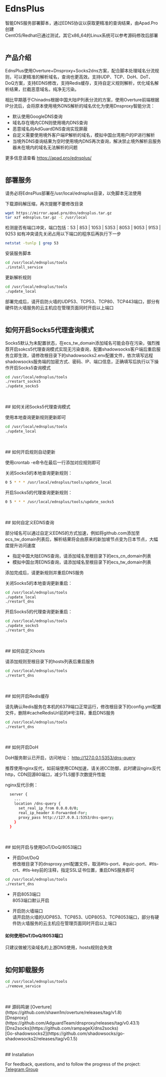 # EdnsPlus

智能DNS服务部署脚本，通过EDNS协议以获取更精准的查询结果，由Apad.Pro创建<br />
CentOS/Redhat已通过测试，其它x86_64的Linux系统可以参考源码修改后部署
<br />
<br />
## 产品介绍

EdnsPlus使用Overture+Dnsproxy+Socks2dns方案，配合脚本处理域名分流规则，可以更精准的解析域名，查询也更高效。支持UDP、TCP、DoH、DoT、DoQ方案，支持EDNS修改，支持Redis缓存，支持自定义规则解析，优化域名解析结果，拦截恶意域名，纯净无污染。

相比早期基于Chinadns根据中国大陆IP列表分流的方案，使用Overture前端根据IP分流后，会将原本使用境外DNS解析的域名优化为使用Dnsproxy智能分流：

- 默认使用GoogleDNS查询
- 域名存在境内CDN则使用境内DNS查询
- 恶意域名向AdGuardDNS查询实现屏蔽
- 自定义需要使用境外客户端IP解析的域名，模拟中国台湾用户的IP进行解析
- 当境外DNS查询结果为空时使用境内DNS再次查询，解决禁止境外解析且服务器未在境内的域名无法解析的问题

更多信息请查看 https://apad.pro/ednsplus/
<br />
<br />
## 部署服务

请务必将EdnsPlus部署在/usr/local/ednsplus目录，以免脚本无法使用

下载源码解压缩，再次提醒不要修改目录
```bash
wget https://mirror.apad.pro/dns/ednsplus.tar.gz
tar xzf ednsplus.tar.gz -C /usr/local
```

检测是否有端口冲突，端口包括：53 | 853 | 1053 | 5353 | 8053 | 9053 | 9153 | 9253
如有冲突请先关闭占用以下端口的程序后再执行下一步
```bash
netstat -tunlp | grep 53
```

安装服务脚本
```bash
cd /usr/local/ednsplus/tools
./install_service
```

更新解析规则
```bash
cd /usr/local/ednsplus/tools
./update_local
```

部署完成后，请开启防火墙的UDP53、TCP53、TCP80、TCP443端口，部分有硬件防火墙服务的云主机应在管理页面同时开启以上端口
<br />
<br />
## 如何开启Socks5代理查询模式

Socks5默认为未配置状态，在ecs_tw_domain添加域名可能会存在污染，强烈推荐开启sokcs5代理查询模式实现无污染查询，配置shadowsocks客户端后重启服务立即生效，请修改根目录下的shadowsocks2.env配置文件，依次填写远程shadowsocks服务端的加密方式、密码、IP、端口信息，正确填写后执行以下操作开启Socks5查询模式
```bash
cd /usr/local/ednsplus/tools
./restart_socks5
./update_socks5
```
<br />
<br />
## 如何关闭Socks5代理查询模式

使用本地查询更新规则更新即可
```bash
cd /usr/local/ednsplus/tools
./update_local
```
<br />
<br />
## 如何开启规则自动更新

使用crontab -e命令在最后一行添加对应规则即可

关闭Socks5的本地查询更新规则：
```bash
0 5 * * * /usr/local/ednsplus/tools/update_local
```

开启Socks5的代理查询更新规则：
```bash
0 5 * * * /usr/local/ednsplus/tools/update_socks5
```
<br />
<br />
## 如何自定义EDNS查询

部分域名可以通过自定义EDNS的方式加速，例如将github.com添加至ecs_tw_domain列表后，解析结果将会由原来的新加坡节点变为日本节点，大幅度提升访问速度
- 指定中国大陆EDNS查询，请添加域名至根目录下的ecs_cn_domain列表
- 模拟中国台湾EDNS查询，请添加域名至根目录下的ecs_tw_domain列表

添加完成后，请更新规则并重启DNS服务

关闭Socks5的本地查询更新重启：
```bash
cd /usr/local/ednsplus/tools
./update_local
./restart_dns
```

开启Socks5的代理查询更新重启：
```bash
cd /usr/local/ednsplus/tools
./update_socks5
./restart_dns
```
<br />
<br />
## 如何自定义hosts

请添加规则至根目录下的hosts列表后重启服务
```bash
cd /usr/local/ednsplus/tools
./restart_dns
```
<br />
<br />
## 如何开启Redis缓存

请先确认Redis服务在本机的6379端口正常运行，修改根目录下的config.yml配置文件，删除#cacheRedisUrl前的#号注释，重启DNS服务
```bash
cd /usr/local/ednsplus/tools
./restart_dns
```
<br />
<br />
## 如何开启DoH

DoH服务默认已开启，访问地址：
http://127.0.0.1:5353/dns-query

推荐使用nginx反代，如前端使用CDN加速，请关闭CC防御，此时建议nginx反代http，CDN回源80端口，减少TLS握手次数提升性能

nginx反代示例：
```bash
  server {
    ...
    location /dns-query {
	  set_real_ip_from 0.0.0.0/0;
      real_ip_header X-Forwarded-For;
      proxy_pass http://127.0.0.1:5353/dns-query;
    }
  }
```
<br />
<br />
## 如何开启与使用DoT/DoQ/8053端口

- 开启Dot/DoQ<br />
修改根目录下的dnsproxy.yml配置文件，取消#tls-port、#quic-port、#tls-crt、#tls-key前的注释，指定SSL证书位置，重启DNS服务即可
```bash
cd /usr/local/ednsplus/tools
./restart_dns
```

- 开启8053端口<br />
8053端口默认开启

- 开启防火墙端口<br />
请开启防火墙的UDP853、TCP853、UDP8053、TCP8053端口，部分有硬件防火墙服务的云主机应在管理页面同时开启以上端口

#### 如何使用DoT/DoQ/8053端口
只建议做被污染域名的上游DNS使用，hosts规则会失效
<br />
<br />
## 如何卸载服务
```bash
cd /usr/local/ednsplus/tools
./remove_service
```
<br />
<br />
## 源码鸣谢
[Overture](https://github.com/shawn1m/overture/releases/tag/v1.8)<br />
[Dnsproxy](https://github.com/AdguardTeam/dnsproxy/releases/tag/v0.43.1)<br />
[Dns2socks](https://github.com/rampageX/dns2socks)<br />
[Go-shadowsocks2](https://github.com/shadowsocks/go-shadowsocks2/releases/tag/v0.1.5)<br />
<br />
<br />
## Installation

For feedback, questions, and to follow the progress of the project: <br />
[Telegram Group](https://t.me/+VeV5wt1E6FA5Ue-x)<br />
